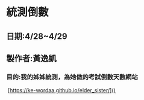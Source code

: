 #  統測倒數

##   日期:4/28~4/29

## 製作者:黃逸凱

### 目的:我的姊姊統測，為她做的考試倒數天數網站

​	[https://ke-wordaa.github.io/elder_sister/]()